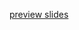 
[preview slides](https://html-preview.github.io/?url=https://github.com/boeschf/user-lab-day-2024/blob/main/nccl.html)
